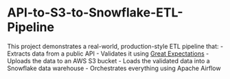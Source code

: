 # API-to-S3-to-Snowflake-ETL-Pipeline
This project demonstrates a real-world, production-style ETL pipeline that:  - Extracts data from a public API - Validates it using [Great Expectations](https://greatexpectations.io/) - Uploads the data to an AWS S3 bucket - Loads the validated data into a Snowflake data warehouse - Orchestrates everything using Apache Airflow
